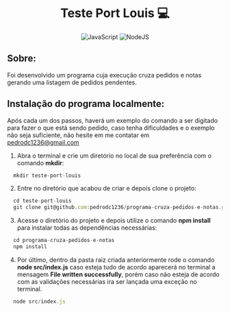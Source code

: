 <h1 align="center"> Teste Port Louis 💻 </h1>

 <div align="center">
 
 ![JavaScript](https://img.shields.io/badge/javascript-%23323330.svg?style=for-the-badge&logo=javascript&logoColor=%23F7DF1E)
 ![NodeJS](https://img.shields.io/badge/node.js-6DA55F?style=for-the-badge&logo=node.js&logoColor=white)
 
  </div>
  
  <h2 align="left"> Sobre: </h2>
  
  Foi desenvolvido um programa cuja execução cruza pedidos e notas gerando uma listagem de pedidos
  pendentes.
  
  ## Instalação do programa localmente:
 
Após cada um dos passos, haverá um exemplo do comando a ser digitado para fazer o que está sendo pedido, caso tenha dificuldades e o exemplo não seja suficiente, não hesite em me contatar em pedrodc1236@gmail.com

1. Abra o terminal e crie um diretório no local de sua preferência com o comando **mkdir**:
```javascript
  mkdir teste-port-louis
```

2. Entre no diretório que acabou de criar e depois clone o projeto:
```javascript
  cd teste-port-louis
  git clone git@github.com:pedrodc1236/programa-cruza-pedidos-e-notas.git
```

3. Acesse o diretório do projeto e depois utilize o comando **npm install** para instalar todas as dependências necessárias:
```javascript
  cd programa-cruza-pedidos-e-notas
  npm install
```

4. Por último, dentro da pasta raiz criada anteriormente rode o comando **node src/index.js** caso esteja tudo de acordo aparecerá no terminal a mensagem **File written successfully**, porém caso não esteja de acordo com as validações necessárias ira ser lançada uma exceção no terminal.

```javascript
  node src/index.js
```

